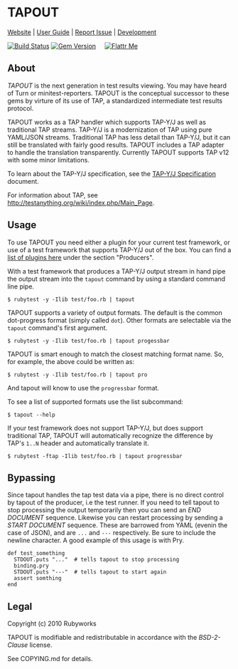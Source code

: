 # TAPOUT

[Website](http://rubyworks.github.com/tapout) |
[User Guide](http://github.com/rubyworks/tapout/wiki) |
[Report Issue](http://github.com/rubyworks/tapout/issues) |
[Development](http://github.com/rubyworks/tapout)

[![Build Status](https://secure.travis-ci.org/rubyworks/tapout.png)](http://travis-ci.org/rubyworks/tapout)
[![Gem Version](https://badge.fury.io/rb/tapout.png)](http://badge.fury.io/rb/tapout) &nbsp; &nbsp;
[![Flattr Me](http://api.flattr.com/button/flattr-badge-large.png)](http://flattr.com/thing/324911/Rubyworks-Ruby-Development-Fund)


## About

*TAPOUT* is the next generation in test results viewing. You may have heard
of Turn or minitest-reporters. TAPOUT is the conceptual successor to these
gems by virture of its use of TAP, a standardized intermediate test results
protocol. 

TAPOUT works as a TAP handler which supports TAP-Y/J as well as traditional
TAP streams. TAP-Y/J is a modernization of TAP using pure YAML/JSON streams.
Traditional TAP has less detail than TAP-Y/J, but it can still be translated
with fairly good results. TAPOUT includes a TAP adapter to handle the
translation transparently. Currently TAPOUT supports TAP v12 with some minor
limitations.

To learn about the TAP-Y/J specification, see the [TAP-Y/J Specification](https://github.com/rubyworks/tapout/wiki/Specification) document.

For information about TAP, see http://testanything.org/wiki/index.php/Main_Page.


## Usage

To use TAPOUT you need either a plugin for your current test framework, or use of
a test framework that supports TAP-Y/J out of the box. You can find a 
[list of plugins here](https://github.com/rubyworks/tapout/wiki)
under the section "Producers".

With a test framework that produces a TAP-Y/J output stream in hand pipe the
output stream into the `tapout` command by using a standard command line pipe.

    $ rubytest -y -Ilib test/foo.rb | tapout

TAPOUT supports a variety of output formats. The default is the common
dot-progress format (simply called `dot`). Other formats are selectable
via the `tapout` command's first argument.

    $ rubytest -y -Ilib test/foo.rb | tapout progessbar

TAPOUT is smart enough to match the closest matching format name. So, for
example, the above could be written as:

    $ rubytest -y -Ilib test/foo.rb | tapout pro

And tapout will know to use the `progressbar` format.

To see a list of supported formats use the list subcommand:

    $ tapout --help

If your test framework does not support TAP-Y/J, but does support traditional
TAP, TAPOUT will automatically recognize the difference by TAP's `1..N` header
and automatically translate it.

    $ rubytest -ftap -Ilib test/foo.rb | tapout progressbar

## Bypassing

Since tapout handles the tap test data via a pipe, there is no direct control
by tapout of the producer, i.e the test runner. If you need to tell tapout
to stop processing the output temporarily then you can send an *END DOCUMENT*
sequence. Likewise you can restart processing by sending a *START DOCUMENT*
sequence. These are barrowed from YAML (evenin the case of JSON), and are `...`
and `---` respectively. Be sure to include the newline character. A good example
of this usage is with Pry.

    def test_something
      STDOUT.puts "..."  # tells tapout to stop processing
      binding.pry
      STDOUT.puts "---"  # tells tapout to start again
      assert somthing
    end

## Legal

Copyright (c) 2010 Rubyworks

TAPOUT is modifiable and redistributable in accordance with the *BSD-2-Clause* license.

See COPYING.md for details.

